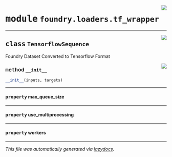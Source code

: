 <!-- markdownlint-disable -->

<a href="https://github.com/MLMI2-CSSI/foundry/tree/main/foundry/loaders/tf_wrapper.py#L0"><img align="right" style="float:right;" src="https://img.shields.io/badge/-source-cccccc?style=flat-square"></a>

# <kbd>module</kbd> `foundry.loaders.tf_wrapper`






---

<a href="https://github.com/MLMI2-CSSI/foundry/tree/main/foundry/loaders/tf_wrapper.py#L5"><img align="right" style="float:right;" src="https://img.shields.io/badge/-source-cccccc?style=flat-square"></a>

## <kbd>class</kbd> `TensorflowSequence`
Foundry Dataset Converted to Tensorflow Format 

<a href="https://github.com/MLMI2-CSSI/foundry/tree/main/foundry/loaders/tf_wrapper.py#L8"><img align="right" style="float:right;" src="https://img.shields.io/badge/-source-cccccc?style=flat-square"></a>

### <kbd>method</kbd> `__init__`

```python
__init__(inputs, targets)
```






---

#### <kbd>property</kbd> max_queue_size





---

#### <kbd>property</kbd> use_multiprocessing





---

#### <kbd>property</kbd> workers










---

_This file was automatically generated via [lazydocs](https://github.com/ml-tooling/lazydocs)._
